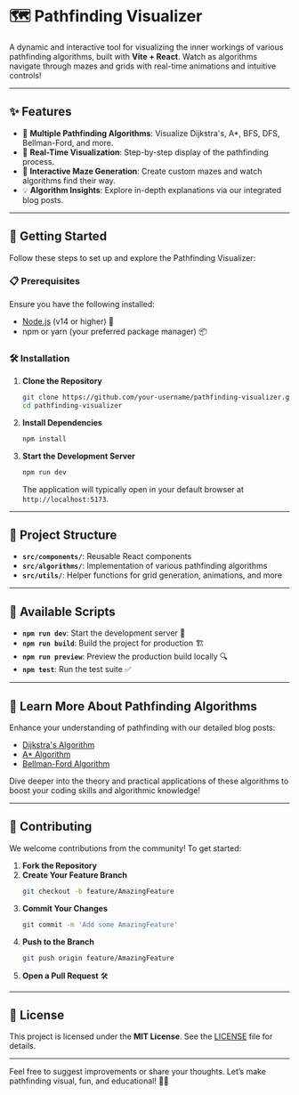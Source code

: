 # 🗺️ Pathfinding Visualizer

A dynamic and interactive tool for visualizing the inner workings of various pathfinding algorithms, built with **Vite + React**. Watch as algorithms navigate through mazes and grids with real-time animations and intuitive controls!

---

## ✨ Features

- 🧭 **Multiple Pathfinding Algorithms**: Visualize Dijkstra's, A*, BFS, DFS, Bellman-Ford, and more.
- 🎥 **Real-Time Visualization**: Step-by-step display of the pathfinding process.
- 🔄 **Interactive Maze Generation**: Create custom mazes and watch algorithms find their way.
- 💡 **Algorithm Insights**: Explore in-depth explanations via our integrated blog posts.

---

## 🚀 Getting Started

Follow these steps to set up and explore the Pathfinding Visualizer:

### 📋 Prerequisites

Ensure you have the following installed:

- [Node.js](https://nodejs.org/) (v14 or higher) 🌟
- npm or yarn (your preferred package manager) 📦

### 🛠 Installation

1. **Clone the Repository**  
   ```bash
   git clone https://github.com/your-username/pathfinding-visualizer.git
   cd pathfinding-visualizer
   ```

2. **Install Dependencies**
   ```bash
   npm install
   ```

3. **Start the Development Server**
   ```bash
   npm run dev
   ```

   The application will typically open in your default browser at `http://localhost:5173`.

---

## 📂 Project Structure

- **`src/components/`**: Reusable React components
- **`src/algorithms/`**: Implementation of various pathfinding algorithms
- **`src/utils/`**: Helper functions for grid generation, animations, and more

---

## 📜 Available Scripts

- **`npm run dev`**: Start the development server 🚀
- **`npm run build`**: Build the project for production 🏗
- **`npm run preview`**: Preview the production build locally 🔍
- **`npm test`**: Run the test suite ✅

---

## 📖 Learn More About Pathfinding Algorithms

Enhance your understanding of pathfinding with our detailed blog posts:
- [Dijkstra's Algorithm](https://researchdatapod.com/dijkstras-algorithm/)
- [A* Algorithm](https://researchdatapod.com/a-star-algorithm/)
- [Bellman-Ford Algorithm](https://researchdatapod.com/bellman-ford-algorithm/)

Dive deeper into the theory and practical applications of these algorithms to boost your coding skills and algorithmic knowledge!

---

## 🤝 Contributing

We welcome contributions from the community! To get started:

1. **Fork the Repository**
2. **Create Your Feature Branch**
   ```bash
   git checkout -b feature/AmazingFeature
   ```
3. **Commit Your Changes**
   ```bash
   git commit -m 'Add some AmazingFeature'
   ```
4. **Push to the Branch**
   ```bash
   git push origin feature/AmazingFeature
   ```
5. **Open a Pull Request** 🛠

---

## 📜 License

This project is licensed under the **MIT License**. See the [LICENSE](LICENSE) file for details.

---

Feel free to suggest improvements or share your thoughts. Let’s make pathfinding visual, fun, and educational! 🚀🌟